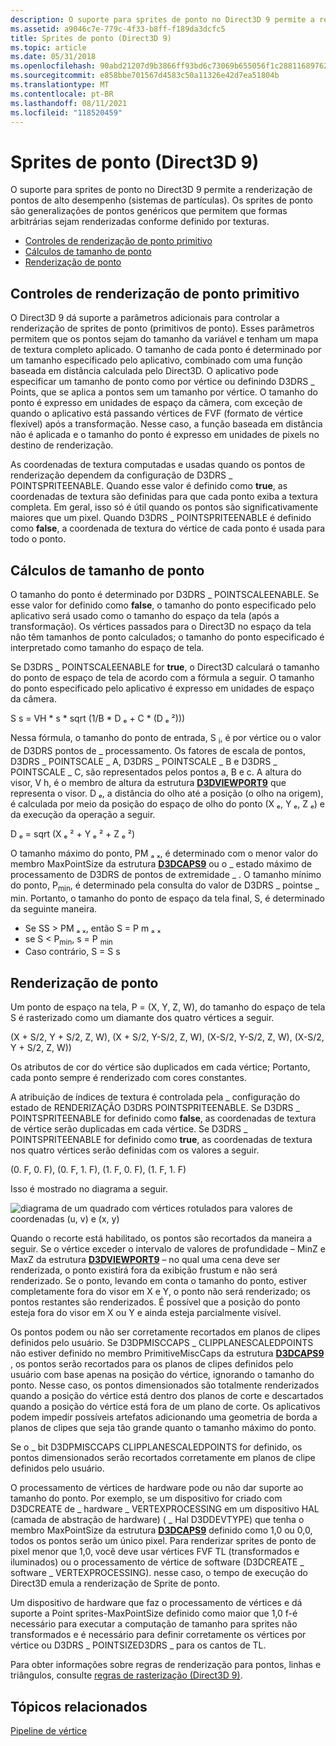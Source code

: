 ```yaml
---
description: O suporte para sprites de ponto no Direct3D 9 permite a renderização de pontos de alto desempenho (sistemas de partículas). Os sprites de ponto são generalizações de pontos genéricos que permitem que formas arbitrárias sejam renderizadas conforme definido por texturas.
ms.assetid: a9046c7e-779c-4f33-b8ff-f189da3dcfc5
title: Sprites de ponto (Direct3D 9)
ms.topic: article
ms.date: 05/31/2018
ms.openlocfilehash: 90abd21207d9b3866ff93bd6c73069b655056f1c28811689762b0ce669183793
ms.sourcegitcommit: e858bbe701567d4583c50a11326e42d7ea51804b
ms.translationtype: MT
ms.contentlocale: pt-BR
ms.lasthandoff: 08/11/2021
ms.locfileid: "118520459"
---
```

# <a name="point-sprites-direct3d-9"></a>Sprites de ponto (Direct3D 9)

O suporte para sprites de ponto no Direct3D 9 permite a renderização de pontos de alto desempenho (sistemas de partículas). Os sprites de ponto são generalizações de pontos genéricos que permitem que formas arbitrárias sejam renderizadas conforme definido por texturas.

-   [Controles de renderização de ponto primitivo](#point-primitive-rendering-controls)
-   [Cálculos de tamanho de ponto](#point-size-computations)
-   [Renderização de ponto](#point-rendering)

## <a name="point-primitive-rendering-controls"></a>Controles de renderização de ponto primitivo

O Direct3D 9 dá suporte a parâmetros adicionais para controlar a renderização de sprites de ponto (primitivos de ponto). Esses parâmetros permitem que os pontos sejam do tamanho da variável e tenham um mapa de textura completo aplicado. O tamanho de cada ponto é determinado por um tamanho especificado pelo aplicativo, combinado com uma função baseada em distância calculada pelo Direct3D. O aplicativo pode especificar um tamanho de ponto como por vértice ou definindo D3DRS \_ Points, que se aplica a pontos sem um tamanho por vértice. O tamanho do ponto é expresso em unidades de espaço da câmera, com exceção de quando o aplicativo está passando vértices de FVF (formato de vértice flexível) após a transformação. Nesse caso, a função baseada em distância não é aplicada e o tamanho do ponto é expresso em unidades de pixels no destino de renderização.

As coordenadas de textura computadas e usadas quando os pontos de renderização dependem da configuração de D3DRS \_ POINTSPRITEENABLE. Quando esse valor é definido como **true**, as coordenadas de textura são definidas para que cada ponto exiba a textura completa. Em geral, isso só é útil quando os pontos são significativamente maiores que um pixel. Quando D3DRS \_ POINTSPRITEENABLE é definido como **false**, a coordenada de textura do vértice de cada ponto é usada para todo o ponto.

## <a name="point-size-computations"></a>Cálculos de tamanho de ponto

O tamanho do ponto é determinado por D3DRS \_ POINTSCALEENABLE. Se esse valor for definido como **false**, o tamanho do ponto especificado pelo aplicativo será usado como o tamanho do espaço da tela (após a transformação). Os vértices passados para o Direct3D no espaço da tela não têm tamanhos de ponto calculados; o tamanho do ponto especificado é interpretado como tamanho do espaço de tela.

Se D3DRS \_ POINTSCALEENABLE for **true**, o Direct3D calculará o tamanho do ponto de espaço de tela de acordo com a fórmula a seguir. O tamanho do ponto especificado pelo aplicativo é expresso em unidades de espaço da câmera.

S s = VH \* s <sub></sub> \* sqrt (1/B \* D ₑ + C \* (D ₑ ²)))

Nessa fórmula, o tamanho do ponto de entrada, S <sub>i</sub>, é por vértice ou o valor de D3DRS pontos de \_ processamento. Os fatores de escala de pontos, D3DRS \_ POINTSCALE \_ A, D3DRS \_ POINTSCALE \_ B e D3DRS \_ POINTSCALE \_ C, são representados pelos pontos a, B e c. A altura do visor, V h, é o membro de altura da estrutura [**D3DVIEWPORT9**](d3dviewport9.md) que representa o visor. D ₑ, a distância do olho até a posição (o olho na origem), é calculada por meio da posição do espaço de olho do ponto (X ₑ, Y ₑ, Z ₑ) e da execução da operação a seguir.

D ₑ = sqrt (X ₑ ² + Y ₑ ² + Z ₑ ²)

O tamanho máximo do ponto, PM ₐ ₓ, é determinado com o menor valor do membro MaxPointSize da estrutura [**D3DCAPS9**](/windows/desktop/api/D3D9Caps/ns-d3d9caps-d3dcaps9) ou o \_ estado máximo de processamento de D3DRS de pontos de extremidade \_ . O tamanho mínimo do ponto, P<sub>min</sub>, é determinado pela consulta do valor de D3DRS \_ pointse \_ min. Portanto, o tamanho do ponto de espaço da tela final, S, é determinado da seguinte maneira.

-   Se SS > PM ₐ ₓ, então S = P m ₐ ₓ
-   se S < P<sub>min</sub>, s = P <sub>min</sub>
-   Caso contrário, S = S s

## <a name="point-rendering"></a>Renderização de ponto

Um ponto de espaço na tela, P = (X, Y, Z, W), do tamanho do espaço de tela S é rasterizado como um diamante dos quatro vértices a seguir.

(X + S/2, Y + S/2, Z, W), (X + S/2, Y-S/2, Z, W), (X-S/2, Y-S/2, Z, W), (X-S/2, Y + S/2, Z, W))

Os atributos de cor do vértice são duplicados em cada vértice; Portanto, cada ponto sempre é renderizado com cores constantes.

A atribuição de índices de textura é controlada pela \_ configuração do estado de RENDERIZAÇÃO D3DRS POINTSPRITEENABLE. Se D3DRS \_ POINTSPRITEENABLE for definido como **false**, as coordenadas de textura de vértice serão duplicadas em cada vértice. Se D3DRS \_ POINTSPRITEENABLE for definido como **true**, as coordenadas de textura nos quatro vértices serão definidas com os valores a seguir.

(0. F, 0. F), (0. F, 1. F), (1. F, 0. F), (1. F, 1. F)

Isso é mostrado no diagrama a seguir.

![diagrama de um quadrado com vértices rotulados para valores de coordenadas (u, v) e (x, y)](images/spritepoint.png)

Quando o recorte está habilitado, os pontos são recortados da maneira a seguir. Se o vértice exceder o intervalo de valores de profundidade – MinZ e MaxZ da estrutura [**D3DVIEWPORT9**](d3dviewport9.md) – no qual uma cena deve ser renderizada, o ponto existirá fora da exibição frustum e não será renderizado. Se o ponto, levando em conta o tamanho do ponto, estiver completamente fora do visor em X e Y, o ponto não será renderizado; os pontos restantes são renderizados. É possível que a posição do ponto esteja fora do visor em X ou Y e ainda esteja parcialmente visível.

Os pontos podem ou não ser corretamente recortados em planos de clipes definidos pelo usuário. Se D3DPMISCCAPS \_ CLIPPLANESCALEDPOINTS não estiver definido no membro PrimitiveMiscCaps da estrutura [**D3DCAPS9**](/windows/desktop/api/D3D9Caps/ns-d3d9caps-d3dcaps9) , os pontos serão recortados para os planos de clipes definidos pelo usuário com base apenas na posição do vértice, ignorando o tamanho do ponto. Nesse caso, os pontos dimensionados são totalmente renderizados quando a posição do vértice está dentro dos planos de corte e descartados quando a posição do vértice está fora de um plano de corte. Os aplicativos podem impedir possíveis artefatos adicionando uma geometria de borda a planos de clipes que seja tão grande quanto o tamanho máximo do ponto.

Se o \_ bit D3DPMISCCAPS CLIPPLANESCALEDPOINTS for definido, os pontos dimensionados serão recortados corretamente em planos de clipe definidos pelo usuário.

O processamento de vértices de hardware pode ou não dar suporte ao tamanho do ponto. Por exemplo, se um dispositivo for criado com D3DCREATE de \_ hardware \_ VERTEXPROCESSING em um dispositivo HAL (camada de abstração de hardware) ( \_ Hal D3DDEVTYPE) que tenha o membro MaxPointSize da estrutura [**D3DCAPS9**](/windows/desktop/api/D3D9Caps/ns-d3d9caps-d3dcaps9) definido como 1,0 ou 0,0, todos os pontos serão um único pixel. Para renderizar sprites de ponto de pixel menor que 1,0, você deve usar vértices FVF TL (transformados e iluminados) ou o processamento de vértice de software (D3DCREATE \_ software \_ VERTEXPROCESSING). nesse caso, o tempo de execução do Direct3D emula a renderização de Sprite de ponto.

Um dispositivo de hardware que faz o processamento de vértices e dá suporte a Point sprites-MaxPointSize definido como maior que 1,0 f-é necessário para executar a computação de tamanho para sprites não transformados e é necessário para definir corretamente os vértices por vértice ou D3DRS \_ POINTSIZED3DRS \_ para os cantos de TL.

Para obter informações sobre regras de renderização para pontos, linhas e triângulos, consulte [regras de rasterização (Direct3D 9)](rasterization-rules.md).

## <a name="related-topics"></a>Tópicos relacionados

<dl> <dt>

[Pipeline de vértice](vertex-pipeline.md)
</dt> </dl>

 

 




